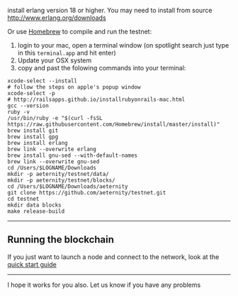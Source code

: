 install erlang version 18 or higher.
You may need to install from source http://www.erlang.org/downloads



Or use [Homebrew](https://brew.sh) to compile and run the testnet:

1. login to your mac, open a terminal window (on spotlight search just type in this `terminal.app` and hit enter)
2. Update your OSX system
3. copy and past the folowing commands into your terminal:
```````````````
xcode-select --install
# follow the steps on apple's popup window
xcode-select -p
# http://railsapps.github.io/installrubyonrails-mac.html
gcc --version
ruby -v
/usr/bin/ruby -e "$(curl -fsSL https://raw.githubusercontent.com/Homebrew/install/master/install)"
brew install git
brew install gpg
brew install erlang
brew link --overwrite erlang
brew install gnu-sed --with-default-names
brew link --overwrite gnu-sed
cd /Users/$LOGNAME/Downloads
mkdir -p aeternity/testnet/data/
mkdir -p aeternity/testnet/blocks/
cd /Users/$LOGNAME/Downloads/aeternity
git clone https://github.com/aeternity/testnet.git
cd testnet
mkdir data blocks
make release-build
```````````````
***
## Running the blockchain

If you just want to launch a node and connect to the network, look at the [quick start guide](https://github.com/aeternity/testnet/blob/master/docs/turn_it_on.md)
***
I hope it works for you also. Let us know if you have any problems

